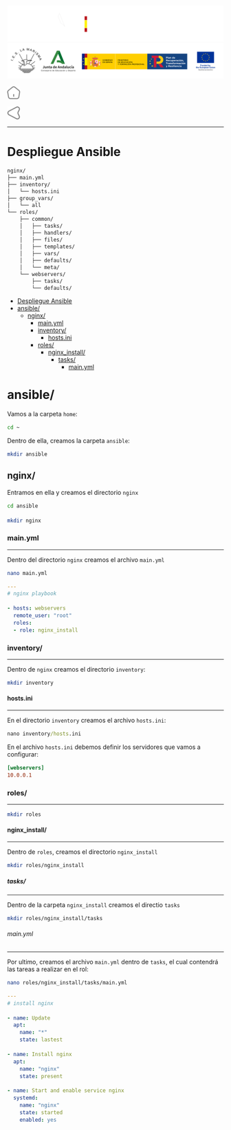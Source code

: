 ![](https://github.com/jcorvid509/.resGen/blob/main/_bannerD.png#gh-dark-mode-only)
![](https://github.com/jcorvid509/.resGen/blob/main/_bannerL.png#gh-light-mode-only)

<a href="/README.md"><img src="https://github.com/jcorvid509/.resGen/blob/main/_home.svg" width="30"></a>

<a href="2.playbook.md"><img src="https://github.com/jcorvid509/.resGen/blob/main/_arrow_r.svg" width="30"></a>

---

# Despliegue Ansible

```plaintext
nginx/
├── main.yml
├── inventory/
│   └── hosts.ini
├── group_vars/
│   └── all
└── roles/
    ├── common/
    │   ├── tasks/
    │   ├── handlers/
    │   ├── files/
    │   ├── templates/
    │   ├── vars/
    │   ├── defaults/
    │   └── meta/
    └── webservers/
        ├── tasks/
        └── defaults/
```

- [Despliegue Ansible](#despliegue-ansible)
- [ansible/](#ansible)
  - [nginx/](#nginx)
    - [main.yml](#mainyml)
    - [inventory/](#inventory)
      - [hosts.ini](#hostsini)
    - [roles/](#roles)
      - [nginx\_install/](#nginx_install)
        - [tasks/](#tasks)
          - [main.yml](#mainyml-1)

# ansible/

Vamos a la carpeta `home`:

```bash
cd ~
```

Dentro de ella, creamos la carpeta `ansible`:

```bash
mkdir ansible
```

## nginx/

Entramos en ella y creamos el directorio `nginx`

```bash
cd ansible

mkdir nginx
```
### main.yml
---

Dentro del directorio `nginx` creamos el archivo `main.yml`

```bash
nano main.yml
```

```yml
---
# nginx playbook

- hosts: webservers
  remote_user: "root"
  roles:
  - role: nginx_install
```

### inventory/
---

Dentro de `nginx` creamos el directorio `inventory`:

```bash
mkdir inventory
```

#### hosts.ini
---

En el directorio `inventory` creamos el archivo `hosts.ini`:

```cmd
nano inventory/hosts.ini
```

En el archivo `hosts.ini` debemos definir los servidores que vamos a configurar:

```ini
[webservers]
10.0.0.1
```

### roles/
---

```bash
mkdir roles
```

#### nginx_install/
---

Dentro de `roles`, creamos el directorio `nginx_install`

```bash
mkdir roles/nginx_install
```

##### tasks/
---

Dentro de la carpeta `nginx_install` creamos el directio `tasks`

```bash
mkdir roles/nginx_install/tasks
```

###### main.yml
---

Por ultimo, creamos el archivo `main.yml` dentro de `tasks`, el cual contendrá las tareas a realizar en el rol:

```bash
nano roles/nginx_install/tasks/main.yml
```

```yml
---
# install nginx

- name: Update
  apt:
    name: "*"
    state: lastest

- name: Install nginx
  apt:
    name: "nginx"
    state: present

- name: Start and enable service nginx
  systemd:
    name: "nginx"
    state: started
    enabled: yes
```